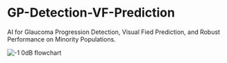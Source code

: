 # GP-Detection-VF-Prediction
AI for Glaucoma Progression Detection, Visual Fied Prediction, and Robust Performance on Minority Populations.


![-1 0dB flowchart](https://user-images.githubusercontent.com/117670714/216805054-87b6f584-880f-4a32-85b1-6656ad578dd3.png)
